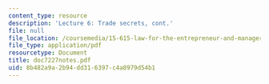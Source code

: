 ```yaml
---
content_type: resource
description: 'Lecture 6: Trade secrets, cont.'
file: null
file_location: /coursemedia/15-615-law-for-the-entrepreneur-and-manager-spring-2003/8b482a9a2b94dd316397c4a8979d54b1_doc7227notes.pdf
file_type: application/pdf
resourcetype: Document
title: doc7227notes.pdf
uid: 8b482a9a-2b94-dd31-6397-c4a8979d54b1
---
```

